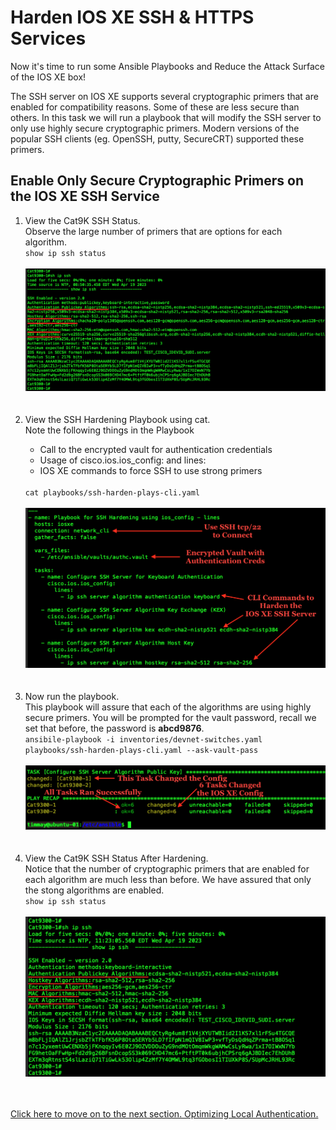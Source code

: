 # Harden IOS XE SSH & HTTPS Services

Now it's time to run some Ansible Playbooks and Reduce the Attack Surface of the IOS XE box! <br>

The SSH server on IOS XE supports several cryptographic primers that are enabled for compatibility reasons. Some of these are less secure than others. In this task we will run a playbook that will modify the SSH server to only use highly secure cryptographic primers. Modern versions of the popular SSH clients (eg. OpenSSH, putty, SecureCRT) supported these primers.

## Enable Only Secure Cryptographic Primers on the IOS XE SSH Service

<ol>

<li>View the Cat9K SSH Status. </li>
Observe the large number of primers that are options for each algorithm.
<br>
<code>show ip ssh status</code>
<br><br>
<img src="/images/03-01-show-ip-ssh-web.png" alt="SSH Server Configuration Status" width=600>
<br><br><br>


<li> View the SSH Hardening Playbook using cat. </li>
Note the following things in the Playbook
<ul>
<li>Call to the encrypted vault for authentication credentials</li>
<li>Usage of cisco.ios.ios_config: and lines:</li>
<li>IOS XE commands to force SSH to use strong primers</li> 
</ul>

<br>
<code>cat playbooks/ssh-harden-plays-cli.yaml</code>
<br><br>
<img src="/images/03-03-cat-playbook-ssh-harden-web.png" alt="" width=600>
<br><br><br>


<li>Now run the playbook.</li>
This playbook will assure that each of the algorithms are using highly secure primers.
You will be prompted for the vault password, recall we set that before, the password is <b>abcd9876</b>.
<br>
<code>ansibile-playbook -i inventories/devnet-switches.yaml playbooks/ssh-harden-plays-cli.yaml --ask-vault-pass</code>
<br><br>
<img src="/images/03-02-playbook-output-web.png" alt="Playbook Ran Successfully" width=600>
<br><br><br>


<li>View the Cat9K SSH Status After Hardening. </li>
Notice that the number of cryptographic primers that are enabled for each algorithm are much less than before. We have assured that only the stong algorithms are enabled. 
<br>
<code>show ip ssh status</code>
<br><br>
<img src="/images/03-03-show-ip-ssh-web.png" alt="SSH Server Configuration Status" width=600>
<br><br><br>

</ol>

[Click here to move on to the next section. Optimizing Local Authentication. ](/04-Local_Auth.md)
